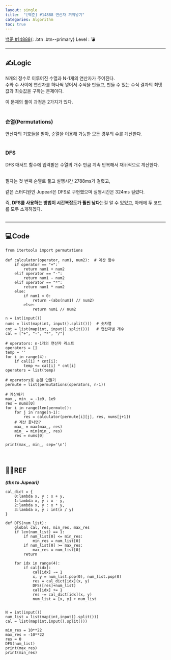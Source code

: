 ```yaml
---
layout: single
title:  "[백준] #14888 연산자 끼워넣기"
categories: Algorithm
toc: true
---
```


[백준 #14888](https://www.acmicpc.net/problem/14888){: .btn .btn--primary}
Level : 💣

---

## ✍Logic
N개의 정수로 이루어진 수열과 N-1개의 연산자가 주어진다.  
수와 수 사이에 연산자를 하나씩 넣어서 수식을 만들고, 만들 수 있는 수식 결과의 최댓값과 최솟값을 구하는 문제이다.   

이 문제의 풀이 과정은 2가지가 있다.  
<br>

### 순열(Permutations)
연산자의 기호들을 받아, 순열을 이용해 가능한 모든 경우의 수를 계산한다.  
<br>

### DFS
DFS 매서드 함수에 입력받은 수열의 개수 만큼 계속 반복해서 재귀적으로 계산한다.  
<br>

필자는 첫 번째 순열로 풀고 실행시간 2788ms가 걸렸고,  

같은 스터디원인 Jupearl은 DFS로 구현했으며 실행시간은 324ms 걸렸다.  

즉, **DFS를 사용하는 방법이 시간복잡도가 훨씬 낮다**는걸 알 수 있었고, 아래에 두 코드를 모두 소개하겠다.  
<br>

---

## 💻Code

```
from itertools import permutations

def calculator(operator, num1, num2):  # 계산 함수
    if operator == "+":`
        return num1 + num2
    elif operator == "-":
        return num1 - num2
    elif operator == "*":
        return num1 * num2
    else:
        if num1 < 0:
            return -(abs(num1) // num2)
        else:
            return num1 // num2

n = int(input())
nums = list(map(int, input().split()))  # 숫자열
cnt = list(map(int, input().split()))   # 연산자별 개수
cal = ["+", "-", "*", "/"]

# operators: n-1개의 연산자 리스트
operators = []
temp = ''
for i in range(4):
    if cal[i] * cnt[i]:
        temp += cal[i] * cnt[i]
operators = list(temp)

# operators로 순열 만들기
permute = list(permutations(operators, n-1))

# 계산하기
max_, min_ = -1e9, 1e9
res = nums[0]
for i in range(len(permute)):
    for j in range(n-1):
        res = calculator(permute[i][j], res, nums[j+1])
    # 계산 끝나면?
    max_ = max(max_, res)
    min_ = min(min_, res)
    res = nums[0]

print(max_, min_, sep='\n')
```
<br>

## 🙋‍♀️REF
_**(thx to Jupearl)**_

```
cal_dict = {
    0:lambda x, y : x + y,
    1:lambda x, y : x - y,
    2:lambda x, y : x * y,
    3:lambda x, y : int(x / y)
}

def DFS(num_list):
    global cal, res, min_res, max_res
    if len(num_list) == 1:
        if num_list[0] <= min_res:
            min_res = num_list[0]
        if num_list[0] >= max_res:
            max_res = num_list[0]
        return
    
    for idx in range(4):
        if cal[idx]:
            cal[idx] -= 1
            x, y = num_list.pop(0), num_list.pop(0)
            res = cal_dict[idx](x, y)
            DFS([res]+num_list)
            cal[idx] += 1
            res -= cal_dict[idx](x, y)
            num_list = [x, y] + num_list


N = int(input())
num_list = list(map(int,input().split()))
cal = list(map(int,input().split()))

min_res = 10**22
max_res = -10**22
res = 0
DFS(num_list)
print(max_res)
print(min_res)
```